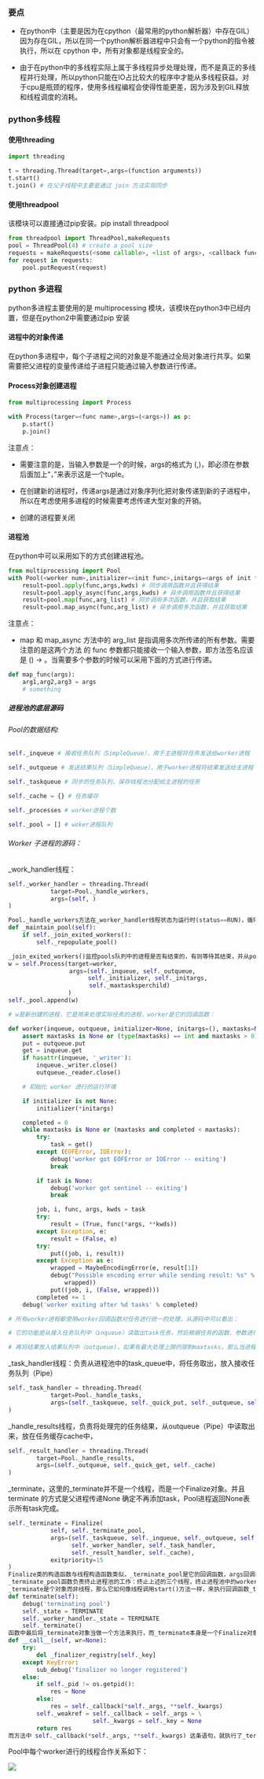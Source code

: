 ### 

### 要点

- 在python中（主要是因为在cpython（最常用的python解析器）中存在GIL）因为存在GIL，所以在同一个python解析器进程中只会有一个python的指令被执行，所以在 cpython 中，所有对象都是线程安全的。

- 由于在python中的多线程实际上属于多线程异步处理处理，而不是真正的多线程并行处理，所以python只能在IO占比较大的程序中才能从多线程获益。对于cpu是瓶颈的程序，使用多线程编程会使得性能更差，因为涉及到GIL释放和线程调度的消耗。

### python多线程

#### 使用threading

```python
import threading

t = threading.Thread(target=,args=(function arguments))
t.start()
t.join() # 在父子线程中主要是通过 join 方法实现同步
```

#### 使用threadpool

该模块可以直接通过pip安装。pip install threadpool

```python
from threadpool import ThreadPool,makeRequests
pool = ThreadPool(4) # create a pool size
requests = makeRequests(<some callable>, <list of args>, <callback func>)
for request in requests:
    pool.putRequest(request)
```

### python 多进程

python多进程主要使用的是 multiprocessing 模块，该模块在python3中已经内置，但是在python2中需要通过pip 安装

#### 进程中的对象传递

在python多进程中，每个子进程之间的对象是不能通过全局对象进行共享。如果需要把父进程的变量传递给子进程只能通过输入参数进行传递。

#### Process对象创建进程

```python
from multiprocessing import Process

with Process(targer=<func name>,args=(<args>)) as p:
    p.start()
    p.join()
```

注意点：

- 需要注意的是，当输入参数是一个的时候，args的格式为 (,)，即必须在参数后面加上“，”来表示这是一个tuple。

- 在创建新的进程时，传递args是通过对象序列化把对象传递到新的子进程中，所以在考虑使用多进程的时候需要考虑传递大型对象的开销。

- 创建的进程要关闭

#### 进程池

在python中可以采用如下的方式创建进程池。

```python
from multiprocessing import Pool
with Pool(<worker num>,initializer=<init func>,initargs=<args of init func>) as pool:
    result=pool.apply(func,args,kwds) # 同步调用函数并且获得结果
    result=pool.apply_async(func,args,kwds) # 异步调用函数并且获得结果    
    result=pool.map(func,arg_list) # 同步调用多次函数，并且获取结果
    result=pool.map_async(func,arg_list) # 异步调用多次函数，并且获取结果    
```

注意点：

- map 和 map_async 方法中的 arg_list 是指调用多次所传递的所有参数。需要注意的是这两个方法 的 func 参数都只能接收一个输入参数，即方法签名应该是 (<any type>) -> <result type>。当需要多个参数的时候可以采用下面的方式进行传递。

```python
def map_func(args):
    arg1,arg2,arg3 = args
    # something
```

##### 进程池的底层源码

###### Pool的数据结构:

```python
self._inqueue # 接收任务队列（SimpleQueue），用于主进程将任务发送给worker进程

self._outqueue # 发送结果队列（SimpleQueue），用于worker进程将结果发送给主进程

self._taskqueue # 同步的任务队列，保存线程池分配给主进程的任务

self._cache = {} # 任务缓存

self._processes # worker进程个数

self._pool = [] # woker进程队列
```

###### Worker 子进程的源码：

_work_handler线程：

```python
self._worker_handler = threading.Thread(
            target=Pool._handle_workers,
            args=(self, )
)

Pool._handle_workers方法在_worker_handler线程状态为运行时(status==RUN)，循环调用_maintain_pool方法：
def _maintain_pool(self):
    if self._join_exited_workers():
        self._repopulate_pool()

_join_exited_workers()监控pools队列中的进程是否有结束的，有则等待其结束，并从pools中删除，当有进程结束时，调用_repopulate_pool()，创建新的进程：
w = self.Process(target=worker,
            　　  args=(self._inqueue, self._outqueue,
                    　 self._initializer, self._initargs,      　　　　　　　　　　 
                       self._maxtasksperchild)
                 )
self._pool.append(w)

# w是新创建的进程，它是用来处理实际任务的进程，worker是它的回调函数：

def worker(inqueue, outqueue, initializer=None, initargs=(), maxtasks=None):
    assert maxtasks is None or (type(maxtasks) == int and maxtasks > 0)
    put = outqueue.put
    get = inqueue.get
    if hasattr(inqueue, '_writer'):
        inqueue._writer.close()
        outqueue._reader.close()

    # 初始化 worker 进行的运行环境

    if initializer is not None:
        initializer(*initargs)

    completed = 0
    while maxtasks is None or (maxtasks and completed < maxtasks):
        try:
            task = get()
        except (EOFError, IOError):
            debug('worker got EOFError or IOError -- exiting')
            break

        if task is None:
            debug('worker got sentinel -- exiting')
            break

        job, i, func, args, kwds = task
        try:
            result = (True, func(*args, **kwds))
        except Exception, e:
            result = (False, e)
        try:
            put((job, i, result))
        except Exception as e:
            wrapped = MaybeEncodingError(e, result[1])
            debug("Possible encoding error while sending result: %s" % (
                wrapped))
            put((job, i, (False, wrapped)))
        completed += 1
    debug('worker exiting after %d tasks' % completed)

# 所有worker进程都使用worker回调函数对任务进行统一的处理，从源码中可以看出：

# 它的功能是从接入任务队列中（inqueue）读取出task任务，然后根据任务的函数、参数进行调用（result = (True, func(*args, **kwds)，

# 再将结果放入结果队列中（outqueue)，如果有最大处理上限的限制maxtasks，那么当进程处理到任务数上限时退出。
```

_task_handler线程：负责从进程池中的task_queue中，将任务取出，放入接收任务队列（Pipe）

```python
self._task_handler = threading.Thread(
            target=Pool._handle_tasks,
            args=(self._taskqueue, self._quick_put, self._outqueue, self._pool)
)
```

_handle_results线程，负责将处理完的任务结果，从outqueue（Pipe）中读取出来，放在任务缓存cache中，

```python
self._result_handler = threading.Thread(
        target=Pool._handle_results,
        args=(self._outqueue, self._quick_get, self._cache)
)
```

_terminate，这里的_terminate并不是一个线程，而是一个Finalize对象。并且terminate 的方式是父进程传递None 确定不再添加task，Pool进程返回None表示所有task完成。

```python
self._terminate = Finalize(
            self, self._terminate_pool,
            args=(self._taskqueue, self._inqueue, self._outqueue, self._pool,
                  self._worker_handler, self._task_handler,
                  self._result_handler, self._cache),
            exitpriority=15
)
Finalize类的构造函数与线程构造函数类似，_terminate_pool是它的回调函数，args回调函数的参数。
_terminate_pool函数负责终止进程池的工作：终止上述的三个线程，终止进程池中的worker进程，清除队列中的数据。
_terminate是个对象而非线程，那么它如何像线程调用start()方法一样，来执行回调函数_terminate_pool呢？查看Pool源码，发现进程池的终止函数：
def terminate(self):
    debug('terminating pool')
    self._state = TERMINATE
    self._worker_handler._state = TERMINATE
    self._terminate()
函数中最后将_terminate对象当做一个方法来执行，而_terminate本身是一个Finalize对象，我们看一下Finalize类的定义，发现它实现了__call__方法：
def __call__(self, wr=None):
    try:
        del _finalizer_registry[self._key]
    except KeyError:
        sub_debug('finalizer no longer registered')
    else:
        if self._pid != os.getpid():
            res = None
        else:
            res = self._callback(*self._args, **self._kwargs)
        self._weakref = self._callback = self._args = \
                        self._kwargs = self._key = None
        return res
而方法中 self._callback(*self._args, **self._kwargs) 这条语句，就执行了_terminate_pool函数，进而将进程池终止。
```

Pool中每个worker进行的线程合作关系如下：

![](img/进程池.png)
